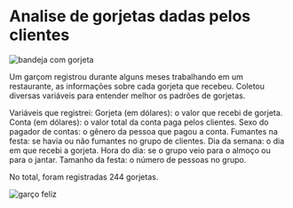 # Analise de gorjetas dadas pelos clientes

![bandeja com gorjeta](https://sinthoresp.com.br/site/wp-content/uploads/2015/07/gorjeta.jpg)

Um garçom registrou durante alguns meses trabalhando em um restaurante, as informações sobre cada gorjeta que recebeu. Coletou diversas variáveis para entender melhor os padrões de gorjetas.



Variáveis que registrei:
    Gorjeta (em dólares): o valor que recebi de gorjeta.
    Conta (em dólares): o valor total da conta paga pelos clientes.
    Sexo do pagador de contas: o gênero da pessoa que pagou a conta.
    Fumantes na festa: se havia ou não fumantes no grupo de clientes.
    Dia da semana: o dia em que recebi a gorjeta.
    Hora do dia: se o grupo veio para o almoço ou para o jantar.
    Tamanho da festa: o número de pessoas no grupo.
    
No total, foram registradas 244 gorjetas.

![garço feliz](https://direitodetodos.com.br/wp-content/uploads/2014/08/Gorjeta-imoral.jpg)